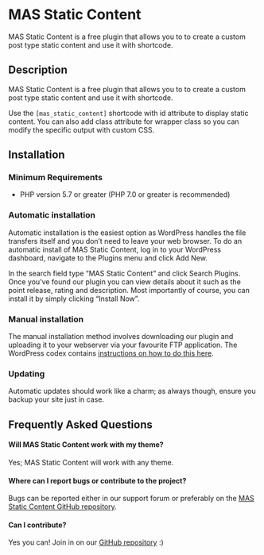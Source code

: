 # MAS Static Content

MAS Static Content is a free plugin that allows you to to create a custom post type static content and use it with shortcode.

## Description

MAS Static Content is a free plugin that allows you to to create a custom post type static content and use it with shortcode.

Use the `[mas_static_content]` shortcode with id attribute to display static content. You can also add class attribute for wrapper class so you can modify the specific output with custom CSS.

## Installation

### Minimum Requirements

* PHP version 5.7 or greater (PHP 7.0 or greater is recommended)

### Automatic installation

Automatic installation is the easiest option as WordPress handles the file transfers itself and you don’t need to leave your web browser. To do an automatic install of MAS Static Content, log in to your WordPress dashboard, navigate to the Plugins menu and click Add New.

In the search field type “MAS Static Content” and click Search Plugins. Once you’ve found our plugin you can view details about it such as the point release, rating and description. Most importantly of course, you can install it by simply clicking “Install Now”.

### Manual installation

The manual installation method involves downloading our plugin and uploading it to your webserver via your favourite FTP application. The WordPress codex contains [instructions on how to do this here](https://codex.wordpress.org/Managing_Plugins#Manual_Plugin_Installation).

### Updating

Automatic updates should work like a charm; as always though, ensure you backup your site just in case.

## Frequently Asked Questions

#### Will MAS Static Content work with my theme?

Yes; MAS Static Content will work with any theme.

#### Where can I report bugs or contribute to the project?

Bugs can be reported either in our support forum or preferably on the [MAS Static Content GitHub repository](https://github.com/madrasthemes/mas-static-content/issues).

#### Can I contribute?

Yes you can! Join in on our [GitHub repository](https://github.com/madrasthemes/mas-static-content/) :)